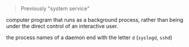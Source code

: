 > Previously "system service"

computer program that runs as a background process, rather than being under the direct control of an interactive user.

the process names of a daemon end with the letter `d` (`syslogd`, `sshd`)
